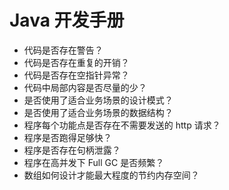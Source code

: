 # Java 开发手册

- 代码是否存在警告？
- 代码是否存在重复的开销？
- 代码是否存在空指针异常？
- 代码中局部内容是否尽量的少？
- 是否使用了适合业务场景的设计模式？
- 是否使用了适合业务场景的数据结构？
- 程序每个功能点是否存在不需要发送的 http 请求？
- 程序是否跑得足够快？
- 程序是否存在句柄泄露？
- 程序在高并发下 Full GC 是否频繁？
- 数组如何设计才能最大程度的节约内存空间？
